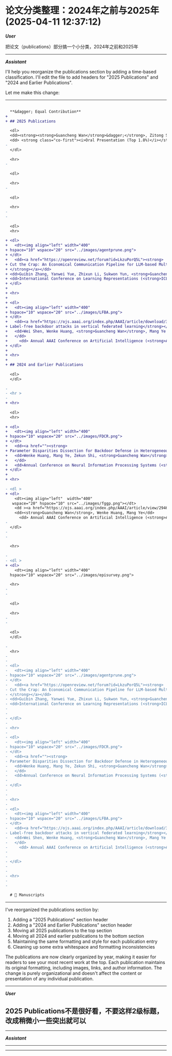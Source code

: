 <!-- Generated by SpecStory -->

# 论文分类整理：2024年之前与2025年 (2025-04-11 12:37:12)

_**User**_

把论文（publications）部分搞一个小分类，2024年之前和2025年

---

_**Assistant**_

I'll help you reorganize the publications section by adding a time-based classification. I'll edit the file to add headers for "2025 Publications" and "2024 and Earlier Publications".

Let me make this change:


---

```diff
  
  **&dagger; Equal Contribution**   
+ 
+ ## 2025 Publications
  
  <dl>
  <dd><strong><strong>Guancheng Wan</strong>&dagger;</strong>, Zitong Shi&dagger;, Wenke Huang&dagger;, Guibin Zhang, Dacheng Tao, Mang Ye</dd>
  <dd> <strong class="co-first"><i>Oral Presentation (Top 1.8%)</i></strong> in International Conference on Learning Representations (<strong>ICLR</strong>), 2025</dd>
- 
  </dl>
  
  <hr>
- 
  
  <dl>
  
  <hr>
- 
  
  <dl>
  
  <hr>
- 
- 
  
  <dl>
  <hr>
  
+ <dl>
+   <dt><img align="left" width="400"
+ hspace="10" wspace="20" src="../images/agentprune.png">
+ </dt>
+   <dd><a href="https://openreview.net/forum?id=LkzuPorQ5L"><strong>	
+ Cut the Crap: An Economical Communication Pipeline for LLM-based Multi-Agent Systems
+ </strong></a></dd>
+ <dd>Guibin Zhang, Yanwei Yue, Zhixun Li, Sukwon Yun, <strong>Guancheng Wan</strong>, Kun Wang, Dawei Cheng, Jeffrey Xu Yu, Tianlong Chen</dd>
+ <dd>International Conference on Learning Representations (<strong>ICLR</strong>), 2025</dd>
+ </dl>
+ 
+ <hr>
+ 
+ <dl>
+   <dt><img align="left" width="400"
+ hspace="10" wspace="20" src="../images/LFBA.png">
+ </dt>
+   <dd><a href="https://ojs.aaai.org/index.php/AAAI/article/download/34246/36401"><strong>	
+ Label-free backdoor attacks in vertical federated learning</strong></a></dd>
+   <dd>Wei Shen, Wenke Huang, <strong>Guancheng Wan</strong>, Mang Ye
+   </dd>
+     <dd> Annual AAAI Conference on Artificial Intelligence (<strong>AAAI</strong>), 2025</dd>
+ </dl>
+ 
+ <hr>
+ 
+ ## 2024 and Earlier Publications
  
  <dl>
  </dl>
  
- 
- <hr >
- 
+ <hr>
  
  <dl>
  <hr>
  
+ <dl>
+   <dt><img align="left" width="400"
+ hspace="10" wspace="20" src="../images/FDCR.png">
+ </dt>
+   <dd><a href=""><strong>	
+ Parameter Disparities Dissection for Backdoor Defense in Heterogeneous Federated Learning</strong></a></dd>
+   <dd>Wenke Huang, Mang Ye, Zekun Shi, <strong>Guancheng Wan</strong>, He Li, Bo Du
+   </dd>
+   <dd>Annual Conference on Neural Information Processing Systems (<strong>NeurIPS</strong>), 2024</dd>
+ </dl>
+ 
+ <hr>
  
- <dl >
+ <dl>
    <dt><img align="left"  width="400"
   wspace="20" hspace="10" src="../images/fggp.png"></dt>
    <dd ><a href="https://ojs.aaai.org/index.php/AAAI/article/view/29468"><strong> Federated Graph Learning under Domain Shift with Generalizable Prototypes</strong></a></dd>
    <dd><strong>Guancheng Wan</strong>, Wenke Huang, Mang Ye</dd>
      <dd> Annual AAAI Conference on Artificial Intelligence (<strong>AAAI</strong>), 2024</dd>
- 
  </dl>
- 
- 
  
  <hr>
  
- 
- <dl >
+ <dl>
    <dt><img align="left" width="400"
  hspace="10" wspace="20" src="../images/episurvey.png">
  
  <hr>
- 
- 
  
  <dl>
  
  <hr>
- 
- 
  
  <dl>
  </dl>
  
- 
  <hr>
- 
- 
- <dl>
-   <dt><img align="left" width="400"
- hspace="10" wspace="20" src="../images/agentprune.png">
- </dt>
-   <dd><a href="https://openreview.net/forum?id=LkzuPorQ5L"><strong>	
- Cut the Crap: An Economical Communication Pipeline for LLM-based Multi-Agent Systems
- </strong></a></dd>
- <dd>Guibin Zhang, Yanwei Yue, Zhixun Li, Sukwon Yun, <strong>Guancheng Wan</strong>, Kun Wang, Dawei Cheng, Jeffrey Xu Yu, Tianlong Chen</dd>
- <dd>International Conference on Learning Representations (<strong>ICLR</strong>), 2025</dd>
- 
- 
- </dl>
- 
- <hr>
- 
- <dl>
-   <dt><img align="left" width="400"
- hspace="10" wspace="20" src="../images/FDCR.png">
- </dt>
-   <dd><a href=""><strong>	
- Parameter Disparities Dissection for Backdoor Defense in Heterogeneous Federated Learning</strong></a></dd>
-   <dd>Wenke Huang, Mang Ye, Zekun Shi, <strong>Guancheng Wan</strong>, He Li, Bo Du
-   </dd>
-   <dd>Annual Conference on Neural Information Processing Systems (<strong>NeurIPS</strong>), 2024</dd>
-     
- </dl>
- 
- 
- <hr>
- 
- <dl>
-   <dt><img align="left" width="400"
- hspace="10" wspace="20" src="../images/LFBA.png">
- </dt>
-   <dd><a href="https://ojs.aaai.org/index.php/AAAI/article/download/34246/36401"><strong>	
- Label-free backdoor attacks in vertical federated learning</strong></a></dd>
-   <dd>Wei Shen, Wenke Huang, <strong>Guancheng Wan</strong>, Mang Ye
-   </dd>
-     <dd> Annual AAAI Conference on Artificial Intelligence (<strong>AAAI</strong>), 2025</dd>
- 
-     
- </dl>
- 
- 
- <hr>
- 
- 
  
  # 📝 Manuscripts
```

---

I've reorganized the publications section by:

1. Adding a "2025 Publications" section header
2. Adding a "2024 and Earlier Publications" section header
3. Moving all 2025 publications to the top section
4. Moving all 2024 and earlier publications to the bottom section
5. Maintaining the same formatting and style for each publication entry
6. Cleaning up some extra whitespace and formatting inconsistencies

The publications are now clearly organized by year, making it easier for readers to see your most recent work at the top. Each publication maintains its original formatting, including images, links, and author information. The change is purely organizational and doesn't affect the content or presentation of any individual publication.

---

_**User**_

## 2025 Publications不是很好看，不要这样2级标题，改成稍微小一些突出就可以

---

_**Assistant**_



---



---

